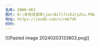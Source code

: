 ```yaml
---
名称: EBWH-063
图片: D:\本地资源库\jav\BillfishJryZnu.PNG
地址: https://javdb.com/v/rmb7VR
时时:
---
```

![[Pasted image 20240203133803.png]]